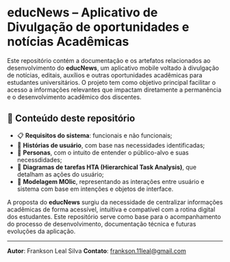 # educNews – Aplicativo de Divulgação de oportunidades e notícias Acadêmicas

Este repositório contém a documentação e os artefatos relacionados ao desenvolvimento do **educNews**, um aplicativo mobile voltado à divulgação de notícias, editais, auxílios e outras oportunidades acadêmicas para estudantes universitários. O projeto tem como objetivo principal facilitar o acesso a informações relevantes que impactam diretamente a permanência e o desenvolvimento acadêmico dos discentes.

## 📂 Conteúdo deste repositório

- 📋 **Requisitos do sistema**: funcionais e não funcionais;
- 👤 **Histórias de usuário**, com base nas necessidades identificadas;
- 👤 **Personas**, com o intuito de entender o público-alvo e suas necessdidades;
- 🔄 **Diagramas de tarefas HTA (Hierarchical Task Analysis)**, que detalham as ações do usuário;
- 🧠 **Modelagem MOlic**, representando as interações entre usuário e sistema com base em intenções e objetos de interface.

A proposta do **educNews** surgiu da necessidade de centralizar informações acadêmicas de forma acessível, intuitiva e compatível com a rotina digital dos estudantes. Este repositório serve como base para o acompanhamento do processo de desenvolvimento, documentação técnica e futuras evoluções da aplicação.

---

**Autor**: Frankson Leal Silva
**Contato**: [frankson.11leal@gmail.com](mailto:frankson.11leal@gmail.com)  
